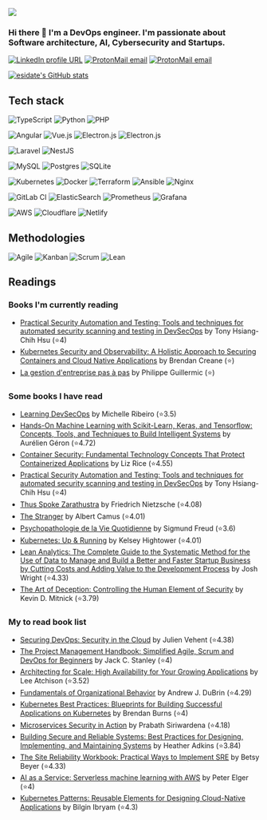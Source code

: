 ![](https://komarev.com/ghpvc/?username=esidate&color=brightgreen)

### Hi there 👋 I'm a DevOps engineer. I'm passionate about Software architecture, AI, Cybersecurity and Startups.

[![LinkedIn profile URL](https://img.shields.io/badge/LinkedIn-0077B5?logo=linkedin&logoColor=white&style=for-the-badge)](https://www.linkedin.com/in/el-mahdi-sidate/)
[![ProtonMail email](https://img.shields.io/badge/ProtonMail-8B89CC?logo=protonmail&logoColor=white&style=for-the-badge)](mailto:esidate@protonmail.com)
[![ProtonMail email](https://img.shields.io/badge/Microsoft_Outlook-0078D4?style=for-the-badge&logo=microsoft-outlook&logoColor=white)](mailto:esidate@protonmail.com)

<!-- [![GitHub followers](https://img.shields.io/github/followers/esidate?color=333&logo=github&logoColor=white&style=for-the-badge)](https://github.com/esidate/)
[![GitHub User's stars](https://img.shields.io/github/stars/esidate?affiliations=OWNER%2CCOLLABORATOR&color=333&logo=github&logoColor=white&style=for-the-badge)](https://github.com/esidate/) -->

[![esidate's GitHub stats](https://github-readme-stats.vercel.app/api?username=esidate)](https://github.com/anuraghazra/github-readme-stats)

## Tech stack

![TypeScript](https://img.shields.io/badge/TypeScript-007ACC?style=for-the-badge&logo=typescript&logoColor=white)
![Python](https://img.shields.io/badge/python-3670A0?style=for-the-badge&logo=python&logoColor=ffdd54)
![PHP](https://img.shields.io/badge/php-%23777BB4.svg?style=for-the-badge&logo=php&logoColor=white)

![Angular](https://img.shields.io/badge/Angular-dd1b16?style=for-the-badge&logo=angular&logoColor=white)
![Vue.js](https://img.shields.io/badge/Vue.js-35495E?style=for-the-badge&logo=vuedotjs&logoColor=4FC08D)
![Electron.js](https://img.shields.io/badge/Ionic-367CF7?style=for-the-badge&logo=ionic&logoColor=white)
![Electron.js](https://img.shields.io/badge/Electron-191970?style=for-the-badge&logo=Electron&logoColor=white)

![Laravel](https://img.shields.io/badge/laravel-fb503b?style=for-the-badge&logo=laravel&logoColor=white)
![NestJS](https://img.shields.io/badge/NestJS-e0234e?style=for-the-badge&logo=nestjs&logoColor=white)

![MySQL](https://img.shields.io/badge/mysql-00718B.svg?style=for-the-badge&logo=mysql&logoColor=EA8C10)
![Postgres](https://img.shields.io/badge/postgres-%23316192.svg?style=for-the-badge&logo=postgresql&logoColor=white)
![SQLite](https://img.shields.io/badge/sqlite-%2307405e.svg?style=for-the-badge&logo=sqlite&logoColor=white)

![Kubernetes](https://img.shields.io/badge/kubernetes-326ce5.svg?&style=for-the-badge&logo=kubernetes&logoColor=white)
![Docker](https://img.shields.io/badge/Docker-2CA5E0?style=for-the-badge&logo=docker&logoColor=white)
![Terraform](https://img.shields.io/badge/Terraform-F4ECFF?style=for-the-badge&logo=terraform&logoColor=7B42BC)
![Ansible](https://img.shields.io/badge/ansible-%231A1918.svg?style=for-the-badge&logo=ansible&logoColor=white)
![Nginx](https://img.shields.io/badge/Nginx-009639?style=for-the-badge&logo=nginx&logoColor=white)

![GitLab CI](https://img.shields.io/badge/GitLabCI-%23181717.svg?style=for-the-badge&logo=gitlab&logoColor=white)
![ElasticSearch](https://img.shields.io/badge/ElasticSearch-005571?style=for-the-badge&logo=elasticsearch)
![Prometheus](https://img.shields.io/badge/Prometheus-000000?style=for-the-badge&logo=prometheus)
![Grafana](https://img.shields.io/badge/Grafana-F2F4F9?style=for-the-badge&logo=grafana&logoColor=orange)

![AWS](https://img.shields.io/badge/AWS-%23FF9900.svg?style=for-the-badge&logo=amazon-aws&logoColor=white)
![Cloudflare](https://img.shields.io/badge/Cloudflare-F38020?style=for-the-badge&logo=Cloudflare&logoColor=white)
![Netlify](https://img.shields.io/badge/netlify-%23000000.svg?style=for-the-badge&logo=netlify&logoColor=#00C7B7)

## Methodologies

![Agile](https://img.shields.io/badge/Agile-47ABE0?style=for-the-badge)
![Kanban](https://img.shields.io/badge/Kanban-E52946?style=for-the-badge)
![Scrum](https://img.shields.io/badge/Scrum-3F556D?style=for-the-badge)
![Lean](https://img.shields.io/badge/Lean-f1f1f1?style=for-the-badge)

## Readings

### Books I'm currently reading

<!-- GOODREADS-LIST-CURRENTLY-READING:START -->
- [Practical Security Automation and Testing: Tools and techniques for automated security scanning and testing in DevSecOps](https://www.goodreads.com/review/show/4619194067?utm_medium=api&utm_source=rss) by Tony Hsiang-Chih Hsu (⭐️4)
- [Kubernetes Security and Observability: A Holistic Approach to Securing Containers and Cloud Native Applications](https://www.goodreads.com/review/show/4619193142?utm_medium=api&utm_source=rss) by Brendan Creane (⭐️)
- [La gestion d'entreprise pas à pas](https://www.goodreads.com/review/show/4559081495?utm_medium=api&utm_source=rss) by Philippe Guillermic (⭐️)
<!-- GOODREADS-LIST-CURRENTLY-READING:END -->

### Some books I have read

<!-- GOODREADS-LIST-READ:START -->
- [Learning DevSecOps](https://www.goodreads.com/review/show/4619251070?utm_medium=api&utm_source=rss) by Michelle Ribeiro (⭐️3.5)
- [Hands-On Machine Learning with Scikit-Learn, Keras, and Tensorflow: Concepts, Tools, and Techniques to Build Intelligent Systems](https://www.goodreads.com/review/show/4314756395?utm_medium=api&utm_source=rss) by Aurélien Géron (⭐️4.72)
- [Container Security: Fundamental Technology Concepts That Protect Containerized Applications](https://www.goodreads.com/review/show/4619189465?utm_medium=api&utm_source=rss) by Liz Rice (⭐️4.55)
- [Practical Security Automation and Testing: Tools and techniques for automated security scanning and testing in DevSecOps](https://www.goodreads.com/review/show/4619194067?utm_medium=api&utm_source=rss) by Tony Hsiang-Chih Hsu (⭐️4)
- [Thus Spoke Zarathustra](https://www.goodreads.com/review/show/4379382077?utm_medium=api&utm_source=rss) by Friedrich Nietzsche (⭐️4.08)
- [The Stranger](https://www.goodreads.com/review/show/4379381393?utm_medium=api&utm_source=rss) by Albert Camus (⭐️4.01)
- [Psychopathologie de la Vie Quotidienne](https://www.goodreads.com/review/show/4315021299?utm_medium=api&utm_source=rss) by Sigmund Freud (⭐️3.6)
- [Kubernetes: Up &amp; Running](https://www.goodreads.com/review/show/4314755263?utm_medium=api&utm_source=rss) by Kelsey Hightower (⭐️4.01)
- [Lean Analytics: The Complete Guide to the Systematic Method for the Use of Data to Manage and Build a Better and Faster Startup Business by Cutting Costs and Adding Value to the Development Process](https://www.goodreads.com/review/show/4314700991?utm_medium=api&utm_source=rss) by Josh Wright (⭐️4.33)
- [The Art of Deception: Controlling the Human Element of Security](https://www.goodreads.com/review/show/4314754372?utm_medium=api&utm_source=rss) by Kevin D. Mitnick (⭐️3.79)
<!-- GOODREADS-LIST-READ:END -->

### My to read book list

<!-- GOODREADS-LIST-TO-READ:START -->
- [Securing DevOps: Security in the Cloud](https://www.goodreads.com/review/show/4639791970?utm_medium=api&utm_source=rss) by Julien Vehent (⭐️4.38)
- [The Project Management Handbook: Simplified Agile, Scrum and DevOps for Beginners](https://www.goodreads.com/review/show/4315101333?utm_medium=api&utm_source=rss) by Jack C. Stanley (⭐️4)
- [Architecting for Scale: High Availability for Your Growing Applications](https://www.goodreads.com/review/show/4315099800?utm_medium=api&utm_source=rss) by Lee Atchison (⭐️3.52)
- [Fundamentals of Organizational Behavior](https://www.goodreads.com/review/show/4315083491?utm_medium=api&utm_source=rss) by Andrew J. DuBrin (⭐️4.29)
- [Kubernetes Best Practices: Blueprints for Building Successful Applications on Kubernetes](https://www.goodreads.com/review/show/4315074262?utm_medium=api&utm_source=rss) by Brendan Burns (⭐️4)
- [Microservices Security in Action](https://www.goodreads.com/review/show/4315033971?utm_medium=api&utm_source=rss) by Prabath Siriwardena (⭐️4.18)
- [Building Secure and Reliable Systems: Best Practices for Designing, Implementing, and Maintaining Systems](https://www.goodreads.com/review/show/4315031831?utm_medium=api&utm_source=rss) by Heather  Adkins (⭐️3.84)
- [The Site Reliability Workbook: Practical Ways to Implement SRE](https://www.goodreads.com/review/show/4315031018?utm_medium=api&utm_source=rss) by Betsy Beyer (⭐️4.33)
- [AI as a Service: Serverless machine learning with AWS](https://www.goodreads.com/review/show/4315029203?utm_medium=api&utm_source=rss) by Peter Elger (⭐️4)
- [Kubernetes Patterns: Reusable Elements for Designing Cloud-Native Applications](https://www.goodreads.com/review/show/4314778517?utm_medium=api&utm_source=rss) by Bilgin Ibryam (⭐️4.3)
<!-- GOODREADS-LIST-TO-READ:END -->

<!-- ## Notable repositories

### Bla bla bla

[![Blabla repo](https://github-readme-stats.vercel.app/api/pin/?username=esidate&repo=acloud-dl)](https://github.com/esidate/acloud-dl) -->
